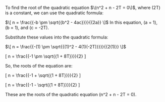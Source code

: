 To find the root of the quadratic equation $\(n^2 + n - 2T = 0\)$, where \(2T\) is a constant, we can use the quadratic formula:

$\[ n = \frac{{-b \pm \sqrt{{b^2 - 4ac}}}}{{2a}} \]$
In this equation, \(a = 1\), \(b = 1\), and \(c = -2T\).

Substitute these values into the quadratic formula:

$\[ n = \frac{{-(1) \pm \sqrt{{(1)^2 - 4(1)(-2T)}}}}{{2(1)}} \]$

\[ n = \frac{{-1 \pm \sqrt{{1 + 8T}}}}{2} \]

So, the roots of the equation are:

\[ n = \frac{{-1 + \sqrt{{1 + 8T}}}}{2} \]

\[ n = \frac{{-1 - \sqrt{{1 + 8T}}}}{2} \]

These are the roots of the quadratic equation \(n^2 + n - 2T = 0\).
